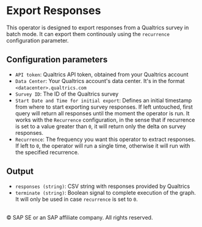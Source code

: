 Export Responses
===

This operator is designed to export responses from a Qualtrics survey in batch mode.
It can export them continously using the `recurrence` configuration parameter. 

Configuration parameters
---

- `API token`: Qualtrics API token, obtained from your Qualtrics account
- `Data Center`: Your Qualtrics account's data center. It's in the format `<datacenter>.qualtrics.com`
- `Survey ID`: The ID of the Qualtrics survey
- `Start Date and Time for initial export`: Defines an initial timestamp from where to start exporting survey responses. If left untouched, first query will return all responses until the moment the operator is run. It works with the `Recurrence` configuration, in the sense that if recurrence is set to a value greater than `0`, it will return only the delta on survey responses.
- `Recurrence`: The frequency you want this operator to extract responses. If left to `0`, the operator will run a single time, otherwise it will run with the specified recurrence.

Output
---

- `responses (string)`: CSV string with responses provided by Qualtrics
- `terminate (string)`: Boolean signal to complete execution of the graph. It will only be used in case `recurrence` is set to `0`.

<br>
<div class="footer">
   &copy; <year> SAP SE or an SAP affiliate company. All rights reserved.
</div>